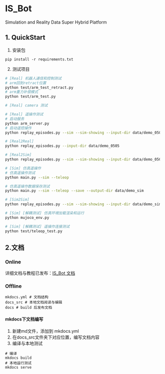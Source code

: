 # IS_Bot

Simulation and Reality Data Super Hybrid Platform

## 1. QuickStart
1. 安装包
```
pip install -r requirements.txt
```
2. 测试项目

```bash
# [Real] 机器人通信和控制测试 
# arm回到retract位置
python test/arm_test_retract.py
# arm重力补偿模式
python test/arm_test.py

# [Real] camera 测试

# [Real] 遥操作测试
# 启动服务
python arm_server.py
# 启动遥控操作
python replay_episodes.py --sim --sim-showing --input-dir data/demo_0505

# [Real2Real]
python replay_episodes.py --input-dir data/demo_0505

# [Real2Sim]
python replay_episodes.py --sim --sim-showing --input-dir data/demo_0505

# [Sim] 仿真遥操作
# 仿真遥操作测试
python main.py --sim --teleop 

# 仿真遥操作数据保存测试
python main.py --sim --teleop --save --output-dir data/demo_sim

# [Sim2Sim]
python replay_episodes.py --sim --sim-showing --input-dir data/demo_sim

# [Sim] [解耦测试] 仿真环境加载渲染和运行
python mujoco_env.py

# [Sim] [解耦测试] 遥操作连接测试
python test/teleop_test.py
```

## 2.文档
### Online
详细文档与教程已发布：[IS_Bot 文档](https://fennmai.github.io/IS_Bot/)

### Offline
```
mkdocs.yml # 文档结构
docs_src # 本地文档阅读与编辑
docs # build 后发布文档
```
#### mkdocs下文档编写
1. 新建md文件，添加到 mkdocs.yml
2. 在docs_src文件夹下对应位置，编写文档内容
3. 编译与本地测试
```
# 编译
mkdocs build 
# 本地运行测试
mkdocs serve
```
